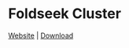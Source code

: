 # Foldseek Cluster

[Website](https://cluster.foldseek.com/) | [Download](https://afdb-cluster.steineggerlab.workers.dev/)


